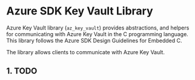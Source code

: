 # Azure SDK Key Vault Library

Azure Key Vault library (`az_key_vault`) provides abstractions, and helpers for communicating with Azure Key Vault in the C programming language. This library follows the Azure SDK Design Guidelines for Embedded C.

The library allows clients to communicate with Azure Key Vault.

## 1. TODO
